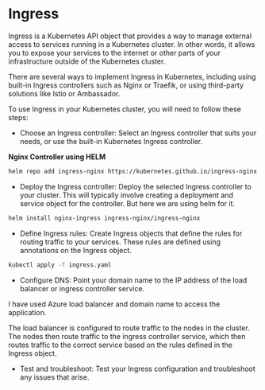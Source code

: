 # Ingress

Ingress is a Kubernetes API object that provides a way to manage external access to services running in a Kubernetes cluster. In other words, it allows you to expose your services to the internet or other parts of your infrastructure outside of the Kubernetes cluster.


There are several ways to implement Ingress in Kubernetes, including using built-in Ingress controllers such as Nginx or Traefik, or using third-party solutions like Istio or Ambassador.

To use Ingress in your Kubernetes cluster, you will need to follow these steps:

- Choose an Ingress controller: Select an Ingress controller that suits your needs, or use the built-in Kubernetes Ingress controller.

**Nginx Controller using HELM** 
```bash 
helm repo add ingress-nginx https://kubernetes.github.io/ingress-nginx
```

- Deploy the Ingress controller: Deploy the selected Ingress controller to your cluster. This will typically involve creating a deployment and service object for the controller. But here we are using helm for it.

```bash
helm install nginx-ingress ingress-nginx/ingress-nginx
```

- Define Ingress rules: Create Ingress objects that define the rules for routing traffic to your services. These rules are defined using annotations on the Ingress object.

```bash
kubectl apply -f ingress.yaml
```


- Configure DNS: Point your domain name to the IP address of the load balancer or ingress controller service.

I have used Azure load balancer and domain name to access the application.

<!--  <IMAGE HERE> -->

The load balancer is configured to route traffic to the nodes in the cluster. The nodes then route traffic to the ingress controller service, which then routes traffic to the correct service based on the rules defined in the Ingress object.

- Test and troubleshoot: Test your Ingress configuration and troubleshoot any issues that arise.